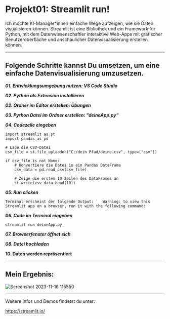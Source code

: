 # Projekt01: Streamlit run!
Ich möchte KI-Manager*innen einfache Wege aufzeigen, wie sie Daten visualisieren können.
Streamlit ist eine Bibliothek und ein Framework für Python, mit dem Datenwissenschaftler interaktive Web-Apps mit grafischer Benutzeroberfläche und anschaulicher Datenvisualisierung erstellen können.
________________________________________

## Folgende Schritte kannst Du umsetzen, um eine einfache Datenvisualisierung umzusetzen.

**_01. Entwicklungsumgebung nutzen: VS Code Studio_**

**_02. Python als Extension installieren_**

**_02. Ordner im Editor erstellen: Übungen_**

**_03. Python Datei im Ordner erstellen: "deineApp.py"_**

**_04. Codezeile eingeben_**

```
import streamlit as st
import pandas as pd

# Lade die CSV-Datei
csv_file = st.file_uploader("C:/dein Pfad/deine.csv", type=["csv"])

if csv_file is not None:
    # Konvertiere die Datei in ein Pandas DataFrame
    csv_data = pd.read_csv(csv_file)

    # Zeige die ersten 10 Zeilen des DataFrames an
    st.write(csv_data.head(10))

```

_**05. Run clicken**_

``
Terminal erscheint der folgende Output:
`  Warning: to view this Streamlit app on a browser, run it with the following
  command:
``

**_06. Code im Terminal eingeben_**

`streamlit run deineApp.py`

**_07. Browserfenster öffnet sich_**

**_08. Datei hochladen_**

**10. Daten werden repräsentiert**
__________________________________________________
## Mein Ergebnis:
![Screenshot 2023-11-16 115550](https://github.com/digitalerbildungspartner/projekt01_streamlit/assets/146565610/5fdb24e6-607e-4dbe-9d29-5985b6247177)

___________________________________________________

Weitere Infos und Demos findetst du unter:

https://streamlit.io/

